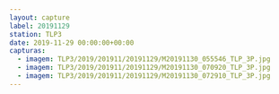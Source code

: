 ```yaml
---
layout: capture
label: 20191129
station: TLP3
date: 2019-11-29 00:00:00+00:00
capturas:
  - imagem: TLP3/2019/201911/20191129/M20191130_055546_TLP_3P.jpg
  - imagem: TLP3/2019/201911/20191129/M20191130_070920_TLP_3P.jpg
  - imagem: TLP3/2019/201911/20191129/M20191130_072910_TLP_3P.jpg
---
```

